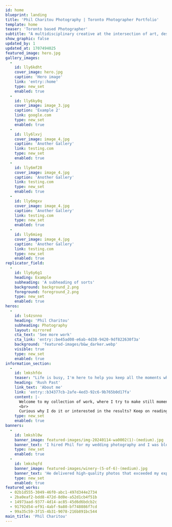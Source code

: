 ```yaml
---
id: home
blueprint: landing
title: 'Phil Charitou Photography | Toronto Photographer Portfolio'
template: home
teaser: 'Toronto based Photographer'
subtitle: "A multidisciplinary creative at the intersection of art, design and technology. I'm on a mission to explore, create meaning and provoke emotions through design and storytelling."
show_graphic: false
updated_by: 1
updated_at: 1707494025
featured_image: hero.jpg
gallery_images:
  -
    id: lly6kdht
    cover_image: hero.jpg
    caption: 'Hero image'
    link: 'entry::home'
    type: new_set
    enabled: true
  -
    id: lly6ky0q
    cover_image: image_3.jpg
    caption: 'Example 2'
    link: google.com
    type: new_set
    enabled: true
  -
    id: lly6lxvj
    cover_image: image_4.jpg
    caption: 'Another Gallery'
    link: testing.com
    type: new_set
    enabled: true
  -
    id: lly6mf28
    cover_image: image_4.jpg
    caption: 'Another Gallery'
    link: testing.com
    type: new_set
    enabled: true
  -
    id: lly6mgxv
    cover_image: image_4.jpg
    caption: 'Another Gallery'
    link: testing.com
    type: new_set
    enabled: true
  -
    id: lly6mieg
    cover_image: image_4.jpg
    caption: 'Another Gallery'
    link: testing.com
    type: new_set
    enabled: true
replicator_field:
  -
    id: lly6y6g1
    heading: Example
    subheading: 'A subheading of sorts'
    background: background_2.png
    foreground: foreground_2.png
    type: new_set
    enabled: true
heros:
  -
    id: ls4zsnno
    heading: 'Phil Charitou'
    subheading: Photography
    layout: mirrored
    cta_text: 'See more work'
    cta_link: 'entry::be45ad08-e6ab-4d38-9420-9df822630f3a'
    background: 'featured-images/b&w_darker.webp'
    visible: true
    type: new_set
    enabled: true
information_section:
  -
    id: lmkshfdx
    teaser: "Life is busy, I'm here to help you keep all the moments which"
    heading: 'Rush Past'
    link_text: 'About me'
    link: 'entry::b34377cb-2afe-4ed3-92c6-9b765b0d17fa'
    content: |-
      Welcome to my collection of work, where I try to make still moments come to life and present the beauty of individuals through, dynamic lighting, clever composition, and the beautiful technology that allows us to capture it all.
      <br>
      Curious why I do it or interested in the results? Keep on reading.
    type: new_set
    enabled: true
banners:
  -
    id: lmkshl0w
    banner_image: featured-images/img-20240114-wa0002(1)-(medium).jpg
    banner_text: 'I hired Phil for my wedding photography and I was blown away by the results. He captured every moment beautifully and creatively. He was professional, friendly, and easy to work with. I highly recommend him to anyone looking for a talented photographer.'
    type: new_set
    enabled: true
  -
    id: lmkshqfd
    banner_image: featured-images/winery-(5-of-6)-(medium).jpg
    banner_text: 'He delivered high-quality photos that exceeded my expectations. He is truly a gem in the photography industry.'
    type: new_set
    enabled: true
featured_works:
  - 02b1d555-3049-46f0-abc1-497d344e2734
  - 2ba0eaf2-bdd8-472d-8d0e-a52d1cb4f51b
  - 14973aad-9377-4d14-ac85-45d6d6bdcb2c
  - 91792d54-ef91-4abf-9a80-bf748086f7cd
  - 99a35c59-3f15-4b31-9078-216b891bc544
main_title: 'Phil Charitou'
---
```

